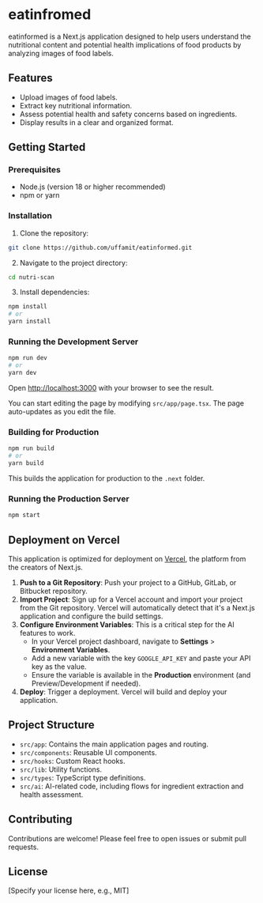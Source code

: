 # eatinfromed

eatinformed is a Next.js application designed to help users understand the nutritional content and potential health implications of food products by analyzing images of food labels.

## Features

- Upload images of food labels.
- Extract key nutritional information.
- Assess potential health and safety concerns based on ingredients.
- Display results in a clear and organized format.

## Getting Started

### Prerequisites

- Node.js (version 18 or higher recommended)
- npm or yarn

### Installation

1. Clone the repository:

```bash
git clone https://github.com/uffamit/eatinformed.git
```

2. Navigate to the project directory:

```bash
cd nutri-scan
```

3. Install dependencies:

```bash
npm install
# or
yarn install
```

### Running the Development Server

```bash
npm run dev
# or
yarn dev
```

Open [http://localhost:3000](http://localhost:3000) with your browser to see the result.

You can start editing the page by modifying `src/app/page.tsx`. The page auto-updates as you edit the file.

### Building for Production

```bash
npm run build
# or
yarn build
```

This builds the application for production to the `.next` folder.

### Running the Production Server

```bash
npm start
```

## Deployment on Vercel

This application is optimized for deployment on [Vercel](https://vercel.com), the platform from the creators of Next.js.

1.  **Push to a Git Repository**: Push your project to a GitHub, GitLab, or Bitbucket repository.
2.  **Import Project**: Sign up for a Vercel account and import your project from the Git repository. Vercel will automatically detect that it's a Next.js application and configure the build settings.
3.  **Configure Environment Variables**: This is a critical step for the AI features to work.
    - In your Vercel project dashboard, navigate to **Settings** > **Environment Variables**.
    - Add a new variable with the key `GOOGLE_API_KEY` and paste your API key as the value.
    - Ensure the variable is available in the **Production** environment (and Preview/Development if needed).
4.  **Deploy**: Trigger a deployment. Vercel will build and deploy your application.

## Project Structure

- `src/app`: Contains the main application pages and routing.
- `src/components`: Reusable UI components.
- `src/hooks`: Custom React hooks.
- `src/lib`: Utility functions.
- `src/types`: TypeScript type definitions.
- `src/ai`: AI-related code, including flows for ingredient extraction and health assessment.

## Contributing

Contributions are welcome! Please feel free to open issues or submit pull requests.

## License

[Specify your license here, e.g., MIT]
